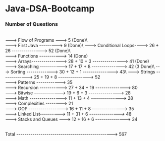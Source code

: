 # Java-DSA-Bootcamp    
  
### Number of Questions  
\
---> Flow of Programs ---> 5 (Done)\  
---> First Java ---------> 9 (Done)\ 
---> Conditional Loops----> 26 + 26 ---------------> 52 (Done)\  
---> Functions -----------> 14 (Done)\
---> Arrays---------------> 28 + 10 + 3 ---------------> 41 (Done)\
---> Searching -----------> 17 + 17 + 8 ---------------> 42 (3 Done)\ 
---> Sorting -------------> 30 + 12 + 1 ---------------> 43\ 
---> Strings -------------> 25 + 19 + 8 ---------------> 52\
---> Patterns ------------> 35\
---> Recursion -----------> 27 + 34 + 19 ---------------> 80\
---> Bitwise -------------> 19 + 6 + 3 ---------------> 28\
---> Math ----------------> 11 + 13 + 4 ---------------> 28\
---> Complexities --------> 21\
---> OOP -----------------> 16 + 11 + 8 ---------------> 35\
---> Linked List----------> 11 + 31 + 6 ---------------> 48\
---> Stacks and Queues ---> 12 + 16 + 6 ---------------> 34

\
Total ------------------------------------------------> 567 


